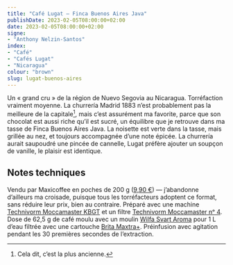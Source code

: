```yaml
---
title: "Café Lugat — Finca Buenos Aires Java"
publishDate: 2023-02-05T08:00:00+02:00
date: 2023-02-05T08:00:00+02:00
signe:
- "Anthony Nelzin-Santos"
index:
- "Café"
- "Cafés Lugat"
- "Nicaragua"
colour: "brown"
slug: lugat-buenos-aires
---
```


Un « grand cru » de la région de Nuevo Segovia au Nicaragua. Torréfaction vraiment moyenne. La churrería Madrid 1883 n’est probablement pas la meilleure de la capitale[^1], mais c’est assurément ma favorite, parce que son chocolat est aussi riche qu’il est sucré, un équilibre que je retrouve dans ma tasse de Finca Buenos Aires Java. La noisette est verte dans la tasse, mais grillée au nez, et toujours accompagnée d’une note épicée. La churrería aurait saupoudré une pincée de cannelle, Lugat préfère ajouter un soupçon de vanille, le plaisir est identique.

## Notes techniques

Vendu par Maxicoffee en poches de 200 g ([9,90 €](https://www.maxicoffee.com/cafe-en-grain-cafes-lugat-finca-buenos-aires-java-cafe-grand-cru-200g-p-121931.html "Café en grain grand cru Cafés Lugat Finca Buenos Aires Java 200 g")) — j’abandonne d’ailleurs ma croisade, puisque tous les torréfacteurs adoptent ce format, sans réduire leur prix, bien au contraire. Préparé avec une machine [Technivorm Moccamaster KBGT](https://amzn.to/3oKQ0KJ) et un filtre [Technivorm Moccamaster nᵒ 4](https://amzn.to/3mamexu). Dose de 62,5 g de café moulu avec un moulin [Wilfa Svart Aroma](https://amzn.to/38zVkdx) pour 1 L d’eau filtrée avec une cartouche [Brita Maxtra+](https://amzn.to/2WariXS). Préinfusion avec agitation pendant les 30 premières secondes de l’extraction.

[^1]: Cela dit, c’est la plus ancienne.